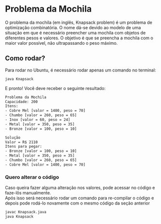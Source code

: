 # Problema da Mochila
O problema da mochila (em inglês, Knapsack problem) é um problema de optimização combinatória. O nome dá-se devido ao modelo de uma situação em que é necessário preencher uma mochila com objetos de diferentes pesos e valores. O objetivo é que se preencha a mochila com o maior valor possível, não ultrapassando o peso máximo.

## Como rodar?
Para rodar no Ubuntu, é necessário rodar apenas um comando no terminal:
```sh
java Knapsack
```
E pronto! Você deve receber o seguinte resultado:
```sh
Problema da Mochila
Capacidade: 200
Itens:
- Cobre Mel [valor = 1400, peso = 70]
- Chumbo [valor = 260, peso = 65]
- Inox [valor = 60, peso = 24]
- Metal [valor = 350, peso = 35]
- Bronze [valor = 100, peso = 10]

Solução
Valor = R$ 2110
Itens para pegar:
- Bronze [valor = 100, peso = 10]
- Metal [valor = 350, peso = 35]
- Chumbo [valor = 260, peso = 65]
- Cobre Mel [valor = 1400, peso = 70]

```

### Quero alterar o código
Caso queira fazer alguma alteração nos valores, pode acessar no código e faze-lôs manualmente.   
Após isso será necessário rodar um comando para re-compilar o código e depois pode rodá-lo novamente com o mesmo código da seção anterior
```sh
javac Knapsack.java
java Knapsack
```